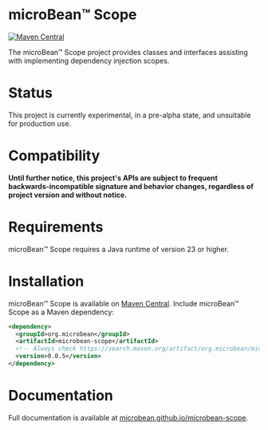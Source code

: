 # microBean™ Scope

[![Maven Central](https://maven-badges.herokuapp.com/maven-central/org.microbean/microbean-scope/badge.svg)](https://maven-badges.herokuapp.com/maven-central/org.microbean/microbean-scope)

The microBean™ Scope project provides classes and interfaces assisting with implementing dependency injection scopes.

# Status

This project is currently experimental, in a pre-alpha state, and unsuitable for production use.

# Compatibility

**Until further notice, this project's APIs are subject to frequent backwards-incompatible signature and behavior
changes, regardless of project version and without notice.**

# Requirements

microBean™ Scope requires a Java runtime of version 23 or higher.

# Installation

microBean™ Scope is available on [Maven Central](https://search.maven.org/).  Include microBean™ Scope as a Maven
dependency:

```xml
<dependency>
  <groupId>org.microbean</groupId>
  <artifactId>microbean-scope</artifactId>
  <!-- Always check https://search.maven.org/artifact/org.microbean/microbean-scope for up-to-date available versions. -->
  <version>0.0.5</version>
</dependency>
```

# Documentation

Full documentation is available at [microbean.github.io/microbean-scope](https://microbean.github.io/microbean-scope/).
